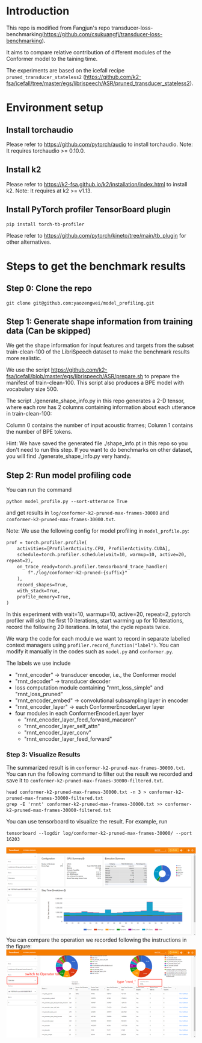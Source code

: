 # Introduction
This repo is modified from Fangjun's repo transducer-loss-benchmarking(https://github.com/csukuangfj/transducer-loss-benchmarking).

It aims to compare relative contribution of different modules of the Conformer model to the taining time.

The experiments are based on the icefall recipe `pruned_transducer_stateless2` 
(https://github.com/k2-fsa/icefall/tree/master/egs/librispeech/ASR/pruned_transducer_stateless2).

# Environment setup
## Install torchaudio
Please refer to https://github.com/pytorch/audio to install torchaudio. Note: It requires torchaudio >= 0.10.0.
## Install k2
Please refer to https://k2-fsa.github.io/k2/installation/index.html to install k2. Note: It requires at k2 >= v1.13.
## Install PyTorch profiler TensorBoard plugin
```
pip install torch-tb-profiler
```
Please refer to https://github.com/pytorch/kineto/tree/main/tb_plugin for other alternatives.

# Steps to get the benchmark results
## Step 0: Clone the repo
```
git clone git@github.com:yaozengwei/model_profiling.git
```
## Step 1: Generate shape information from training data (Can be skipped)
We get the shape information for input features and targets from the subset train-clean-100 of the LibriSpeech dataset to make the benchmark results more realistic.

We use the script https://github.com/k2-fsa/icefall/blob/master/egs/librispeech/ASR/prepare.sh to prepare the manifest of train-clean-100. This script also produces a BPE model with vocabulary size 500.

The script ./generate_shape_info.py in this repo generates a 2-D tensor, where each row has 2 columns containing information about each utterance in train-clean-100:

Column 0 contains the number of input acoustic frames; Column 1 contains the number of BPE tokens.

Hint: We have saved the generated file ./shape_info.pt in this repo so you don't need to run this step. If you want to do benchmarks on other dataset, you will find ./generate_shape_info.py very handy.

## Step 2: Run model profiling code

You can run the command 
```
python model_profile.py --sort-utterance True
```
and get results in `log/conformer-k2-pruned-max-frames-30000` and `conformer-k2-pruned-max-frames-30000.txt`.

Note: We use the following config for model profiling in `model_profile.py`:
```
prof = torch.profiler.profile(
    activities=[ProfilerActivity.CPU, ProfilerActivity.CUDA],
    schedule=torch.profiler.schedule(wait=10, warmup=10, active=20, repeat=2),
    on_trace_ready=torch.profiler.tensorboard_trace_handler(
        f"./log/conformer-k2-pruned-{suffix}"
    ),
    record_shapes=True,
    with_stack=True,
    profile_memory=True,
)
 ```
In this experiment with wait=10, warmup=10, active=20, repeat=2, pytorch profiler will skip the first 10 iterations, 
start warming up for 10 iterations, record the following 20 iterations. In total, the cycle repeats twice.

We warp the code for each module we want to record in separate labelled context managers using `profiler.record_function("label")`. 
You can modify it manually in the codes such as `model.py` and `conformer.py`. 

The labels we use include
* "rnnt_encoder" -> transducer encoder, i.e., the Conformer model 
* "rnnt_decoder" -> transducer decoder 
* loss computation module containing "rnnt_loss_simple" and "rnnt_loss_pruned" 
* "rnnt_encoder_embed" -> convolutional subsampling layer in encoder
* "rnnt_encoder_layer" -> each ConformerEncoderLayer layer 
* four modules in each ConformerEncoderLayer layer 
  * "rnnt_encoder_layer_feed_forward_macaron" 
  * "rnnt_encoder_layer_self_attn"
  * "rnnt_encoder_layer_conv"
  * "rnnt_encoder_layer_feed_forward"

### Step 3: Visualize Results

The summarized result is in `conformer-k2-pruned-max-frames-30000.txt`. You can run the following command to filter out the result we recorded and save it to `conformer-k2-pruned-max-frames-30000-filtered.txt`. 

```
head conformer-k2-pruned-max-frames-30000.txt -n 3 > conformer-k2-pruned-max-frames-30000-filtered.txt 
grep -E 'rnnt' conformer-k2-pruned-max-frames-30000.txt >> conformer-k2-pruned-max-frames-30000-filtered.txt
```

You can use tensorboard to visualize the result. For example, run
```
tensorboard --logdir log/conformer-k2-pruned-max-frames-30000/ --port 16203 
```
![image](./tensorboard_1.png)
You can compare the operation we recorded following the instructions in the figure:
![image](./tensorboard_2.png)
